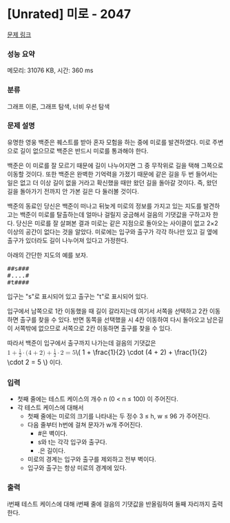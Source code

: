 # [Unrated] 미로 - 2047 

[문제 링크](https://www.acmicpc.net/problem/2047) 

### 성능 요약

메모리: 31076 KB, 시간: 360 ms

### 분류

그래프 이론, 그래프 탐색, 너비 우선 탐색

### 문제 설명

<p>유명한 영웅 백준은 퀘스트를 받아 혼자 모험을 하는 중에 미로를 발견하였다. 미로 주변으로 길이 없으므로 백준은 반드시 미로를 통과해야 한다.</p>

<p>백준은 이 미로를 잘 모르기 때문에 길이 나누어지면 그 중 무작위로 길을 택해 그쪽으로 이동할 것이다. 또한 백준은 완벽한 기억력을 가졌기 때문에 같은 길을 두 번 들어서는 일은 없고 더 이상 길이 없을 거라고 확신했을 때만 왔던 길을 돌아갈 것이다. 즉, 왔던 길을 돌아가기 전까지 안 가본 길은 다 둘러볼 것이다.</p>

<p>백준의 동료인 당신은 백준이 떠나고 뒤늦게 미로의 정보를 가지고 있는 지도를 발견하고는 백준이 미로를 탈출하는데 얼마나 걸릴지 궁금해서 걸음의 기댓값을 구하고자 한다. 당신은 미로를 잘 살펴본 결과 미로는 같은 지점으로 돌아오는 사이클이 없고 2×2 이상의 공간이 없다는 것을 알았다. 미로에는 입구와 출구가 각각 하나만 있고 길 옆에 출구가 있더라도 길이 나누어져 있다고 가정한다.</p>

<p>아래의 간단한 지도의 예를 보자.</p>

<pre>##s###
#....#
#t####</pre>

<p>입구는 "s"로 표시되어 있고 출구는 "t"로 표시되어 있다. </p>

<p>입구에서 남쪽으로 1칸 이동했을 때 길이 갈라지는데 여기서 서쪽을 선택하고 2칸 이동하면 출구를 찾을 수 있다. 반면 동쪽을 선택했을 시 4칸 이동하여 다시 돌아오고 남은길이 서쪽밖에 없으므로 서쪽으로 2칸 이동하면 출구를 찾을 수 있다.</p>

<p>따라서 백준이 입구에서 출구까지 나가는데 걸음의 기댓값은 <span style="line-height:1.6em"><mjx-container class="MathJax" jax="CHTML" style="font-size: 109%; position: relative;"> <mjx-math class="MJX-TEX" aria-hidden="true"><mjx-mn class="mjx-n"><mjx-c class="mjx-c31"></mjx-c></mjx-mn><mjx-mo class="mjx-n" space="3"><mjx-c class="mjx-c2B"></mjx-c></mjx-mo><mjx-mfrac space="3"><mjx-frac><mjx-num><mjx-nstrut></mjx-nstrut><mjx-mn class="mjx-n" size="s"><mjx-c class="mjx-c31"></mjx-c></mjx-mn></mjx-num><mjx-dbox><mjx-dtable><mjx-line></mjx-line><mjx-row><mjx-den><mjx-dstrut></mjx-dstrut><mjx-mn class="mjx-n" size="s"><mjx-c class="mjx-c32"></mjx-c></mjx-mn></mjx-den></mjx-row></mjx-dtable></mjx-dbox></mjx-frac></mjx-mfrac><mjx-mo class="mjx-n" space="3"><mjx-c class="mjx-c22C5"></mjx-c></mjx-mo><mjx-mo class="mjx-n" space="3"><mjx-c class="mjx-c28"></mjx-c></mjx-mo><mjx-mn class="mjx-n"><mjx-c class="mjx-c34"></mjx-c></mjx-mn><mjx-mo class="mjx-n" space="3"><mjx-c class="mjx-c2B"></mjx-c></mjx-mo><mjx-mn class="mjx-n" space="3"><mjx-c class="mjx-c32"></mjx-c></mjx-mn><mjx-mo class="mjx-n"><mjx-c class="mjx-c29"></mjx-c></mjx-mo><mjx-mo class="mjx-n" space="3"><mjx-c class="mjx-c2B"></mjx-c></mjx-mo><mjx-mfrac space="3"><mjx-frac><mjx-num><mjx-nstrut></mjx-nstrut><mjx-mn class="mjx-n" size="s"><mjx-c class="mjx-c31"></mjx-c></mjx-mn></mjx-num><mjx-dbox><mjx-dtable><mjx-line></mjx-line><mjx-row><mjx-den><mjx-dstrut></mjx-dstrut><mjx-mn class="mjx-n" size="s"><mjx-c class="mjx-c32"></mjx-c></mjx-mn></mjx-den></mjx-row></mjx-dtable></mjx-dbox></mjx-frac></mjx-mfrac><mjx-mo class="mjx-n" space="3"><mjx-c class="mjx-c22C5"></mjx-c></mjx-mo><mjx-mn class="mjx-n" space="3"><mjx-c class="mjx-c32"></mjx-c></mjx-mn><mjx-mo class="mjx-n" space="4"><mjx-c class="mjx-c3D"></mjx-c></mjx-mo><mjx-mn class="mjx-n" space="4"><mjx-c class="mjx-c35"></mjx-c></mjx-mn></mjx-math><mjx-assistive-mml unselectable="on" display="inline"><math xmlns="http://www.w3.org/1998/Math/MathML"><mn>1</mn><mo>+</mo><mfrac><mn>1</mn><mn>2</mn></mfrac><mo>⋅</mo><mo stretchy="false">(</mo><mn>4</mn><mo>+</mo><mn>2</mn><mo stretchy="false">)</mo><mo>+</mo><mfrac><mn>1</mn><mn>2</mn></mfrac><mo>⋅</mo><mn>2</mn><mo>=</mo><mn>5</mn></math></mjx-assistive-mml><span aria-hidden="true" class="no-mathjax mjx-copytext">\( 1 + \frac{1}{2} \cdot (4 + 2) + \frac{1}{2} \cdot 2 = 5 \)</span></mjx-container> 이다.</span></p>

### 입력 

 <ul>
	<li>첫째 줄에는 테스트 케이스의 개수 n (0 < n ≤ 100) 이 주어진다.</li>
	<li>각 테스트 케이스에 대해서
	<ul>
		<li>첫째 줄에는 미로의 크기를 나타내는 두 정수 3 ≤ h, w ≤ 96 가 주어진다. </li>
		<li>다음 줄부터 h번에 걸쳐 문자가 w개 주어진다.
		<ul>
			<li>#은 벽이다.</li>
			<li>s와 t는 각각 입구와 출구다.</li>
			<li>.은 길이다.</li>
		</ul>
		</li>
		<li>미로의 경계는 입구와 출구를 제외하고 전부 벽이다.</li>
		<li>입구와 출구는 항상 미로의 경계에 있다.</li>
	</ul>
	</li>
</ul>

### 출력 

 <p>i번째 테스트 케이스에 대해 i번째 줄에 걸음의 기댓값을 반올림하여 둘째 자리까지 출력한다.</p>

